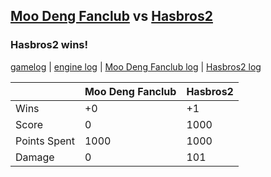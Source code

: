 ## [Moo Deng Fanclub](<../../Moo Deng Fanclub/README.md>) vs [Hasbros2](<../../Hasbros2/README.md>)
### Hasbros2 wins!

[gamelog](<gamelog.json>) | [engine log](<engine>) | [Moo Deng Fanclub log](<Moo Deng Fanclub>) | [Hasbros2 log](<Hasbros2>)

|              | Moo Deng Fanclub | Hasbros2 |
| ------------ | ---------------- | -------- |
| Wins         |               +0 |       +1 |
| Score        |                0 |     1000 |
| Points Spent |             1000 |     1000 |
| Damage       |                0 |      101 |
